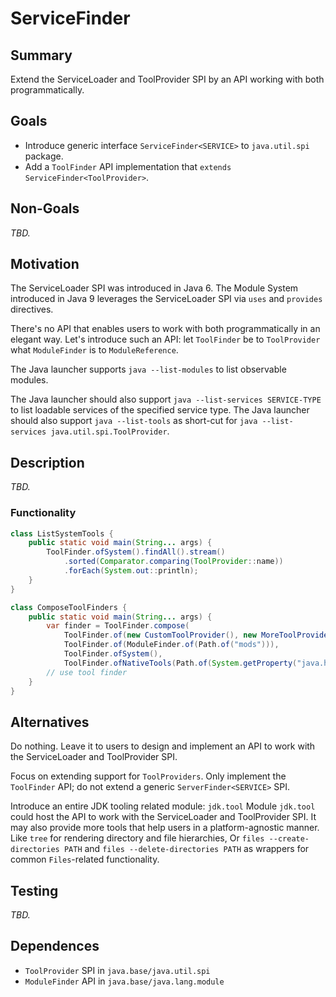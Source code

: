 # ServiceFinder

## Summary

Extend the ServiceLoader and ToolProvider SPI by an API working with both programmatically.

## Goals

- Introduce generic interface `ServiceFinder<SERVICE>` to `java.util.spi` package.
- Add a `ToolFinder` API implementation that `extends ServiceFinder<ToolProvider>`.

## Non-Goals

_TBD._

## Motivation

The ServiceLoader SPI was introduced in Java 6.
The Module System introduced in Java 9 leverages the ServiceLoader SPI via `uses` and `provides` directives.

There's no API that enables users to work with both programmatically in an elegant way.
Let's introduce such an API: let `ToolFinder` be to `ToolProvider` what `ModuleFinder` is to `ModuleReference`.

The Java launcher supports `java --list-modules` to list observable modules.

The Java launcher should also support `java --list-services SERVICE-TYPE` to list loadable services of the specified service type.
The Java launcher should also support `java --list-tools` as short-cut for `java --list-services java.util.spi.ToolProvider`.

## Description

_TBD._

### Functionality

```java
class ListSystemTools {
    public static void main(String... args) {
        ToolFinder.ofSystem().findAll().stream()
            .sorted(Comparator.comparing(ToolProvider::name))
            .forEach(System.out::println);
    }
}
```

```java
class ComposeToolFinders {
    public static void main(String... args) {
        var finder = ToolFinder.compose(
            ToolFinder.of(new CustomToolProvider(), new MoreToolProvider()),
            ToolFinder.of(ModuleFinder.of(Path.of("mods"))),
            ToolFinder.ofSystem(),
            ToolFinder.ofNativeTools(Path.of(System.getProperty("java.home"), "bin")));
        // use tool finder
    }
}
```

## Alternatives

Do nothing.
Leave it to users to design and implement an API to work with the ServiceLoader and ToolProvider SPI.

Focus on extending support for `ToolProviders`.
Only implement the `ToolFinder` API; do not extend a generic `ServerFinder<SERVICE>` SPI.

Introduce an entire JDK tooling related module: `jdk.tool`
Module `jdk.tool` could host the API to work with the ServiceLoader and ToolProvider SPI.
It may also provide more tools that help users in a platform-agnostic manner.
Like `tree` for rendering directory and file hierarchies,
Or `files --create-directories PATH` and `files --delete-directories PATH` as wrappers for common `Files`-related functionality.

## Testing

_TBD._

## Dependences

- `ToolProvider` SPI in `java.base/java.util.spi`
- `ModuleFinder` API in `java.base/java.lang.module`